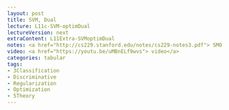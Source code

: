 ```yaml
---
layout: post
title: SVM, Dual
lecture: L11c-SVM-optimDual 
lectureVersion: next
extraContent: L11Extra-SVMoptimDual
notes: <a href="http://cs229.stanford.edu/notes/cs229-notes3.pdf"> SMO </a> + <a href="https://pdfs.semanticscholar.org/d1fa/8485ad749d51e7470d801bc1931706597601.pdf"> Paper SMO </a>
video: <a href="https://youtu.be/uMBnELf9wvs"> video</a> 
categories: tabular
tags:
- 3Classification
- Discriminative
- Regularization
- Optimization
- 5Theory
---
```

